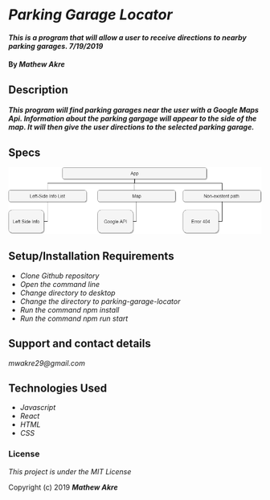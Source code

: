 # _Parking Garage Locator_

#### _This is a program that will allow a user to receive directions to nearby parking garages. 7/19/2019_

#### By _**Mathew Akre**_

## Description
#### _This program will find parking garages near the user with a Google Maps Api.  Information about the parking gargage will appear to the side of the map.  It will then give the user directions to the selected parking garage._


## Specs
![ss1](https://github.com/Mathew29/Parking-Garage-Locator/blob/master/src/Parking-Garage-Locator.png)


## Setup/Installation Requirements
* _Clone Github repository_
* _Open the command line_
* _Change directory to desktop_
* _Change the directory to parking-garage-locator_
* _Run the command npm install_
* _Run the command npm run start_


## Support and contact details

_mwakre29@gmail.com_

## Technologies Used
* _Javascript_
* _React_
* _HTML_
* _CSS_

### License

*This project is under the MIT License*

Copyright (c) 2019 **_Mathew Akre_**